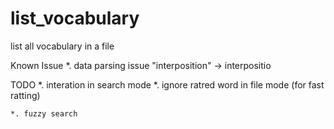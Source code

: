 # list_vocabulary
list all vocabulary in a file

Known Issue
    *. data parsing issue "interposition" -> interpositio

TODO
    *. interation in search mode
    *. ignore ratred word in file mode (for fast ratting)

    *. fuzzy search

